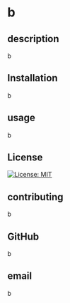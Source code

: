 # b
## description
b
## Installation
b
## usage
b
## License 
[![License: MIT](https://img.shields.io/badge/License-MIT-yellow.svg)](https://opensource.org/licenses/MIT)
## contributing
b
## GitHub
b
## email
b

